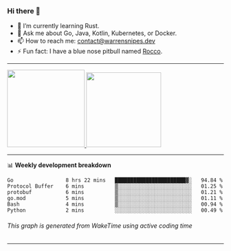 ### Hi there 👋

- 🌱 I’m currently learning Rust.
- 💬 Ask me about Go, Java, Kotlin, Kubernetes, or Docker.
- 📫 How to reach me: contact@warrensnipes.dev
- ⚡ Fun fact: I have a blue nose pitbull named [Rocco](https://i.imgur.com/iLsSCKu.jpg).

-------


<a href="https://github.com/LockedThread/LockedThread">
  <img height="180em" src="https://github-readme-stats.vercel.app/api?username=LockedThread&theme=transparent&bg_color=00000000&show_icons=true&count_private=true" />
  <img height="174em" src="https://github-readme-stats.vercel.app/api/top-langs?username=LockedThread&theme=transparent&layout=compact&hide_progress=true&bg_color=00000000" />
  </a>

-------

📊 **Weekly development breakdown**
<!--START_SECTION:waka-->

```text
Go                 8 hrs 22 mins   ███████████████████████▓░   94.84 %
Protocol Buffer    6 mins          ▒░░░░░░░░░░░░░░░░░░░░░░░░   01.25 %
protobuf           6 mins          ▒░░░░░░░░░░░░░░░░░░░░░░░░   01.21 %
go.mod             5 mins          ▒░░░░░░░░░░░░░░░░░░░░░░░░   01.11 %
Bash               4 mins          ▒░░░░░░░░░░░░░░░░░░░░░░░░   00.94 %
Python             2 mins          ░░░░░░░░░░░░░░░░░░░░░░░░░   00.49 %
```

<!--END_SECTION:waka-->
###### *This graph is generated from WakeTime using active coding time*
-------
